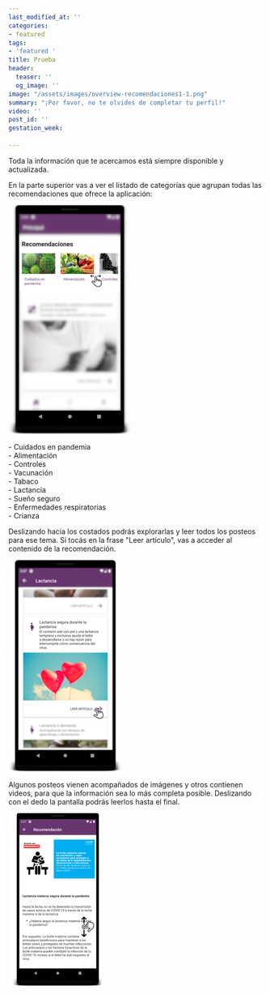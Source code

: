 ```yaml
---
last_modified_at: ''
categories:
- featured
tags:
- 'featured '
title: Prueba
header:
  teaser: ''
  og_image: ''
image: "/assets/images/overview-recomendaciones1-1.png"
summary: "¡Por favor, no te olvides de completar tu perfil!"
video: ''
post_id: ''
gestation_week: 

---
```

Toda la información que te acercamos está siempre disponible y actualizada.

En la parte superior vas a ver el listado de categorías que agrupan todas las recomendaciones que ofrece la aplicación:

![](/assets/images/125.png)

\- Cuidados en pandemia  
\- Alimentación  
\- Controles  
\- Vacunación  
\- Tabaco  
\- Lactancia  
\- Sueño seguro  
\- Enfermedades respiratorias  
\- Crianza

Deslizando hacia los costados podrás explorarlas y leer todos los posteos para ese tema. Si tocás en la frase "Leer artículo", vas a acceder al contenido de la recomendación.

![](/assets/images/124.png)

Algunos posteos vienen acompañados de imágenes y otros contienen videos, para que la información sea lo más completa posible. Deslizando con el dedo la pantalla podrás leerlos hasta el final.

![](/assets/images/123.png)